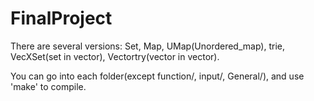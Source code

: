 # FinalProject

There are several versions: Set, Map, UMap(Unordered_map), trie,
                            VecXSet(set in vector), Vectortry(vector in vector). 

You can go into each folder(except function/, input/, General/), and use 'make' to compile.
